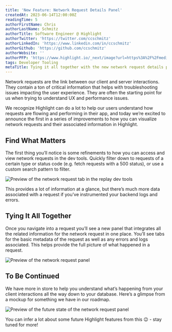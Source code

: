 ```yaml
---
title: 'New Feature: Network Request Details Panel'
createdAt: 2023-06-14T12:00:00Z
readingTime: 5
authorFirstName: Chris
authorLastName: Schmitz
authorTitle: Software Engineer @ Highlight
authorTwitter: 'https://twitter.com/ccschmitz'
authorLinkedIn: 'https://www.linkedin.com/in/ccschmitz'
authorGithub: 'https://github.com/ccschmitz'
authorWebsite: ''
authorPFP: 'https://www.highlight.io/_next/image?url=https%3A%2F%2Fmedia.graphassets.com%2FViK27IG7TCe0YDK20tFy&w=3840&q=75'
tags: Developer Tooling
metaTitle: Tying it all together with the new network request details panel
---
```


Network requests are the link between our client and server interactions. They contain a ton of critical information that helps with troubleshooting issues impacting the user experience. They are often the starting point for us when trying to understand UX and performance issues.

We recognize Highlight can do a lot to help our users understand how requests are flowing and performing in their app, and today we’re excited to announce the first in a series of improvements to how you can visualize network requests and their associated information in Highlight.

## Find What Matters

The first thing you’ll notice is some refinements to how you can access and view network requests in the dev tools. Quickly filter down to requests of a certain type or status code (e.g. fetch requests with a 500 status), or use a custom search pattern to filter.

![Preview of the network request tab in the replay dev tools](/images/blog/network-request-panel/network-request-tab.png)

This provides a lot of information at a glance, but there’s much more data associated with a request if you’ve instrumented your backend logs and errors.

## Tying It All Together

Once you navigate into a request you’ll see a new panel that integrates all the related information for the network request in one place. You’ll see tabs for the basic metadata of the request as well as any errors and logs associated. This helps provide the full picture of what happened in a request.

![Preview of the network request panel](/images/blog/network-request-panel/network-request-panel.png)

## To Be Continued

We have more in store to help you understand what’s happening from your client interactions all the way down to your database. Here’s a glimpse from a mockup for something we have in our roadmap.

![Preview of the future state of the network request panel](/images/blog/network-request-panel/network-request-traces.png)


You can infer a lot about some future Highlight features from this 😉 - stay tuned for more!
